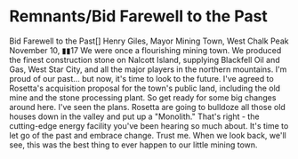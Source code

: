 # Remnants/Bid Farewell to the Past

Bid Farewell to the Past[]
Henry Giles, Mayor
Mining Town, West Chalk Peak
November 10, ▮▮17
We were once a flourishing mining town. We produced the finest construction stone on Nalcott Island, supplying Blackfell Oil and Gas, West Star City, and all the major players in the northern mountains. I'm proud of our past... but now, it's time to look to the future. I've agreed to Rosetta's acquisition proposal for the town's public land, including the old mine and the stone processing plant. So get ready for some big changes around here. I've seen the plans. Rosetta are going to bulldoze all those old houses down in the valley and put up a "Monolith." That's right - the cutting-edge energy facility you've been hearing so much about.
It's time to let go of the past and embrace change. Trust me. When we look back, we'll see, this was the best thing to ever happen to our little mining town.
